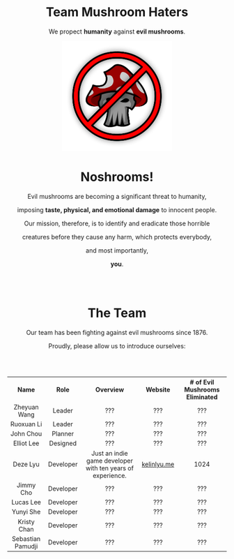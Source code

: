 <div align=center>

  <h1>Team Mushroom Haters</h1>
  <p>We propect <b>humanity</b> against <b>evil mushrooms</b>.</p>
  <img src="branding/Logo.png" alt="Logo" width=50%/>

  <h1>Noshrooms!</h1>
  <p>Evil mushrooms are becoming a significant threat to humanity,</p>
  <p>imposing <b>taste, physical, and emotional damage</b> to innocent people.</p>
  <p>Our mission, therefore, is to identify and eradicate those horrible</p>
  <p>creatures before they cause any harm, which protects everybody,</p>
  <p>and most importantly,</p>
  <p><b>you</b>.</p>

  <br></br>

  <h1>The Team</h1>
  <p>Our team has been fighting against evil mushrooms since 1876.</p>
  <p>Proudly, please allow us to introduce ourselves:</p>

  <br></br>

  <table>
    <tr>
      <th align=center>Name</th>
      <th align=center>Role</th>
      <th align=center>Overview</th> 
      <th align=center>Website</th>
      <th align=center># of Evil Mushrooms Eliminated</th>
    </tr>
    <tr>
      <td align=center>Zheyuan Wang</td>
      <td align=center>Leader</td>
      <td align=center>???</td> 
      <td align=center>???</td>
      <td align=center>???</td>
    </tr>
    <tr>
      <td align=center>Ruoxuan Li</td>
      <td align=center>Leader</td>
      <td align=center>???</td> 
      <td align=center>???</td>
      <td align=center>???</td>
    </tr>
    <tr>
      <td align=center>John Chou</td>
      <td align=center>Planner</td>
      <td align=center>???</td> 
      <td align=center>???</td>
      <td align=center>???</td>
    </tr>
    <tr>
      <td align=center>Elliot Lee</td>
      <td align=center>Designed</td>
      <td align=center>???</td> 
      <td align=center>???</td>
      <td align=center>???</td>
    </tr>
    <tr>
      <td align=center>Deze Lyu</td>
      <td align=center>Developer</td>
      <td align=center>Just an indie game developer with ten years of experience.</td> 
      <td align=center><a href="https://kelinlyu.me">kelinlyu.me</a></td>
      <td align=center>1024</td>
    </tr>
    <tr>
      <td align=center>Jimmy Cho</td>
      <td align=center>Developer</td>
      <td align=center>???</td> 
      <td align=center>???</td>
      <td align=center>???</td>
    </tr>
    <tr>
      <td align=center>Lucas Lee</td>
      <td align=center>Developer</td>
      <td align=center>???</td> 
      <td align=center>???</td>
      <td align=center>???</td>
    </tr>
    <tr>
      <td align=center>Yunyi She</td>
      <td align=center>Developer</td>
      <td align=center>???</td> 
      <td align=center>???</td>
      <td align=center>???</td>
    </tr>
    <tr>
      <td align=center>Kristy Chan</td>
      <td align=center>Developer</td>
      <td align=center>???</td> 
      <td align=center>???</td>
      <td align=center>???</td>
    </tr>
    <tr>
      <td align=center>Sebastian Pamudji</td>
      <td align=center>Developer</td>
      <td align=center>???</td> 
      <td align=center>???</td>
      <td align=center>???</td>
    </tr>
  </table>

  <br></br>

</div>
